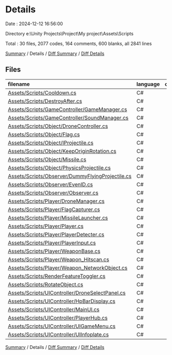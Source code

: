# Details

Date : 2024-12-12 16:56:00

Directory e:\\Unity Projects\\Project\\My project\\Assets\\Scripts

Total : 30 files,  2077 codes, 164 comments, 600 blanks, all 2841 lines

[Summary](results.md) / Details / [Diff Summary](diff.md) / [Diff Details](diff-details.md)

## Files
| filename | language | code | comment | blank | total |
| :--- | :--- | ---: | ---: | ---: | ---: |
| [Assets/Scripts/Cooldown.cs](/Assets/Scripts/Cooldown.cs) | C# | 17 | 0 | 7 | 24 |
| [Assets/Scripts/DestroyAfter.cs](/Assets/Scripts/DestroyAfter.cs) | C# | 19 | 3 | 6 | 28 |
| [Assets/Scripts/GameController/GameManager.cs](/Assets/Scripts/GameController/GameManager.cs) | C# | 209 | 13 | 67 | 289 |
| [Assets/Scripts/GameController/SoundManager.cs](/Assets/Scripts/GameController/SoundManager.cs) | C# | 76 | 0 | 20 | 96 |
| [Assets/Scripts/Object/DroneController.cs](/Assets/Scripts/Object/DroneController.cs) | C# | 14 | 0 | 7 | 21 |
| [Assets/Scripts/Object/Flag.cs](/Assets/Scripts/Object/Flag.cs) | C# | 55 | 0 | 16 | 71 |
| [Assets/Scripts/Object/IProjectile.cs](/Assets/Scripts/Object/IProjectile.cs) | C# | 7 | 0 | 2 | 9 |
| [Assets/Scripts/Object/KeepOriginRotation.cs](/Assets/Scripts/Object/KeepOriginRotation.cs) | C# | 17 | 1 | 5 | 23 |
| [Assets/Scripts/Object/Missile.cs](/Assets/Scripts/Object/Missile.cs) | C# | 155 | 13 | 47 | 215 |
| [Assets/Scripts/Object/PhysicsProjectile.cs](/Assets/Scripts/Object/PhysicsProjectile.cs) | C# | 89 | 13 | 30 | 132 |
| [Assets/Scripts/Observer/DummyFlyingProjectile.cs](/Assets/Scripts/Observer/DummyFlyingProjectile.cs) | C# | 71 | 8 | 18 | 97 |
| [Assets/Scripts/Observer/EvenID.cs](/Assets/Scripts/Observer/EvenID.cs) | C# | 6 | 0 | 4 | 10 |
| [Assets/Scripts/Observer/Observer.cs](/Assets/Scripts/Observer/Observer.cs) | C# | 35 | 0 | 8 | 43 |
| [Assets/Scripts/Player/DroneManager.cs](/Assets/Scripts/Player/DroneManager.cs) | C# | 75 | 4 | 15 | 94 |
| [Assets/Scripts/Player/FlagCapturer.cs](/Assets/Scripts/Player/FlagCapturer.cs) | C# | 50 | 0 | 12 | 62 |
| [Assets/Scripts/Player/MissileLauncher.cs](/Assets/Scripts/Player/MissileLauncher.cs) | C# | 33 | 2 | 10 | 45 |
| [Assets/Scripts/Player/Player.cs](/Assets/Scripts/Player/Player.cs) | C# | 348 | 61 | 106 | 515 |
| [Assets/Scripts/Player/PlayerDetecter.cs](/Assets/Scripts/Player/PlayerDetecter.cs) | C# | 38 | 0 | 9 | 47 |
| [Assets/Scripts/Player/PlayerInput.cs](/Assets/Scripts/Player/PlayerInput.cs) | C# | 61 | 12 | 21 | 94 |
| [Assets/Scripts/Player/WeaponBase.cs](/Assets/Scripts/Player/WeaponBase.cs) | C# | 49 | 7 | 20 | 76 |
| [Assets/Scripts/Player/Weapon_Hitscan.cs](/Assets/Scripts/Player/Weapon_Hitscan.cs) | C# | 43 | 0 | 16 | 59 |
| [Assets/Scripts/Player/Weapon_NetworkObject.cs](/Assets/Scripts/Player/Weapon_NetworkObject.cs) | C# | 32 | 4 | 8 | 44 |
| [Assets/Scripts/RenderFeatureToggler.cs](/Assets/Scripts/RenderFeatureToggler.cs) | C# | 15 | 0 | 4 | 19 |
| [Assets/Scripts/RotateObject.cs](/Assets/Scripts/RotateObject.cs) | C# | 39 | 0 | 7 | 46 |
| [Assets/Scripts/UIController/DroneSelectPanel.cs](/Assets/Scripts/UIController/DroneSelectPanel.cs) | C# | 17 | 0 | 5 | 22 |
| [Assets/Scripts/UIController/HpBarDisplay.cs](/Assets/Scripts/UIController/HpBarDisplay.cs) | C# | 30 | 0 | 11 | 41 |
| [Assets/Scripts/UIController/MainUI.cs](/Assets/Scripts/UIController/MainUI.cs) | C# | 23 | 0 | 7 | 30 |
| [Assets/Scripts/UIController/PlayerHub.cs](/Assets/Scripts/UIController/PlayerHub.cs) | C# | 182 | 1 | 40 | 223 |
| [Assets/Scripts/UIController/UIGameMenu.cs](/Assets/Scripts/UIController/UIGameMenu.cs) | C# | 230 | 19 | 59 | 308 |
| [Assets/Scripts/UIController/UIInfoplate.cs](/Assets/Scripts/UIController/UIInfoplate.cs) | C# | 42 | 3 | 13 | 58 |

[Summary](results.md) / Details / [Diff Summary](diff.md) / [Diff Details](diff-details.md)